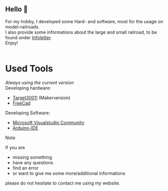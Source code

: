## Hello :steam_locomotive:

For my hobby, I developed some Hard- and software, most for the usage on model-railroads.<br>
I also provide some informations about the large and small railroad, to be found under [Infoletter](https://github.com/Kruemelbahn/Infoletter).<br>
Enjoy!<br>
<br>
# Used Tools
_Always using the current version_<br>
Developing hardware:<br> 
- [Target3001!](https://www.ibfriedrich.com/) (Makerversion)<br>
- [FreeCad](https://www.freecad.org/)<br>

Developing Software:<br>
- [Microsoft Visualstudio Community](https://visualstudio.microsoft.com/de/vs/community/)<br>
- [Arduino-IDE](https://www.arduino.cc/)<br>

> [!NOTE]
> If you are
> 
> - missing something 
> - have any questions
> - find an error
> - or want to give me some more/additional informations
>
> please do not hesitate to contact me using my website.


